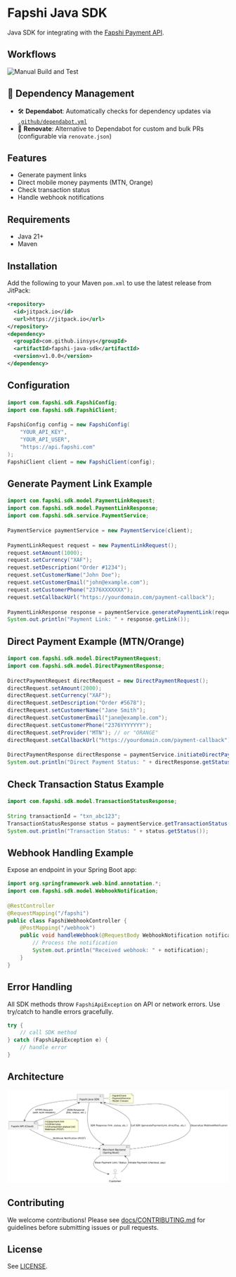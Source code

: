 # Fapshi Java SDK

Java SDK for integrating with the [Fapshi Payment API](https://docs.fapshi.com/en/api-reference/getting-started).

## Workflows

![Manual Build and Test](https://github.com/iinsys/fapshi-java-sdk/actions/workflows/maven.yml/badge.svg)

## 🔄 Dependency Management

- 🛠️ **Dependabot**: Automatically checks for dependency updates via [`.github/dependabot.yml`](.github/dependabot.yml)
- 🤖 **Renovate**: Alternative to Dependabot for custom and bulk PRs (configurable via `renovate.json`)

## Features
- Generate payment links
- Direct mobile money payments (MTN, Orange)
- Check transaction status
- Handle webhook notifications

## Requirements
- Java 21+
- Maven

## Installation

Add the following to your Maven `pom.xml` to use the latest release from JitPack:

```xml
<repository>
  <id>jitpack.io</id>
  <url>https://jitpack.io</url>
</repository>
<dependency>
  <groupId>com.github.iinsys</groupId>
  <artifactId>fapshi-java-sdk</artifactId>
  <version>v1.0.0</version>
</dependency>
```

## Configuration

```java
import com.fapshi.sdk.FapshiConfig;
import com.fapshi.sdk.FapshiClient;

FapshiConfig config = new FapshiConfig(
    "YOUR_API_KEY",
    "YOUR_API_USER",
    "https://api.fapshi.com"
);
FapshiClient client = new FapshiClient(config);
```

## Generate Payment Link Example

```java
import com.fapshi.sdk.model.PaymentLinkRequest;
import com.fapshi.sdk.model.PaymentLinkResponse;
import com.fapshi.sdk.service.PaymentService;

PaymentService paymentService = new PaymentService(client);

PaymentLinkRequest request = new PaymentLinkRequest();
request.setAmount(1000);
request.setCurrency("XAF");
request.setDescription("Order #1234");
request.setCustomerName("John Doe");
request.setCustomerEmail("john@example.com");
request.setCustomerPhone("2376XXXXXXX");
request.setCallbackUrl("https://yourdomain.com/payment-callback");

PaymentLinkResponse response = paymentService.generatePaymentLink(request);
System.out.println("Payment Link: " + response.getLink());
```

## Direct Payment Example (MTN/Orange)

```java
import com.fapshi.sdk.model.DirectPaymentRequest;
import com.fapshi.sdk.model.DirectPaymentResponse;

DirectPaymentRequest directRequest = new DirectPaymentRequest();
directRequest.setAmount(2000);
directRequest.setCurrency("XAF");
directRequest.setDescription("Order #5678");
directRequest.setCustomerName("Jane Smith");
directRequest.setCustomerEmail("jane@example.com");
directRequest.setCustomerPhone("2376YYYYYYY");
directRequest.setProvider("MTN"); // or "ORANGE"
directRequest.setCallbackUrl("https://yourdomain.com/payment-callback");

DirectPaymentResponse directResponse = paymentService.initiateDirectPayment(directRequest);
System.out.println("Direct Payment Status: " + directResponse.getStatus());
```

## Check Transaction Status Example

```java
import com.fapshi.sdk.model.TransactionStatusResponse;

String transactionId = "txn_abc123";
TransactionStatusResponse status = paymentService.getTransactionStatus(transactionId);
System.out.println("Transaction Status: " + status.getStatus());
```

## Webhook Handling Example

Expose an endpoint in your Spring Boot app:

```java
import org.springframework.web.bind.annotation.*;
import com.fapshi.sdk.model.WebhookNotification;

@RestController
@RequestMapping("/fapshi")
public class FapshiWebhookController {
    @PostMapping("/webhook")
    public void handleWebhook(@RequestBody WebhookNotification notification) {
        // Process the notification
        System.out.println("Received webhook: " + notification);
    }
}
```

## Error Handling

All SDK methods throw `FapshiApiException` on API or network errors. Use try/catch to handle errors gracefully.

```java
try {
    // call SDK method
} catch (FapshiApiException e) {
    // handle error
}
```

## Architecture

![Fapshi Java SDK Architecture](docs/images/fapshi-flow.png)

## Contributing

We welcome contributions! Please see [docs/CONTRIBUTING.md](docs/CONTRIBUTING.md) for guidelines before submitting issues or pull requests.

## License
See [LICENSE](LICENSE). 
